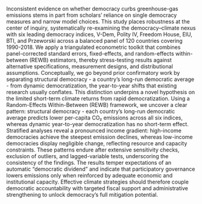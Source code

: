 Inconsistent evidence on whether democracy curbs greenhouse-gas emissions stems in part from scholars’ reliance on single democracy measures and narrow model choices. This study places robustness at the center of inquiry, systematically re-examining the democracy–climate nexus with six leading democracy indices, V-Dem, Polity IV, Freedom House, EIU, BTI, and Przeworski across a balanced panel of 120 countries covering 1990-2018. We apply a triangulated econometric toolkit that combines panel-corrected standard errors, fixed-effects, and random-effects within-between (REWB) estimators, thereby stress-testing results against alternative specifications, measurement designs, and distributional assumptions. Conceptually, we go beyond prior confirmatory work by separating structural democracy - a country’s long-run democratic average - from dynamic democratization, the year-to-year shifts that existing research usually conflates. This distinction underpins a novel hypothesis on the limited short-term climate returns from rapid democratization.
Using a Random-Effects Within-Between (REWB) framework, we uncover a clear pattern: structural democracy - each country’s long-run democratic average predicts lower per-capita CO₂ emissions across all six indices, whereas dynamic year-to-year democratization has no short-term effect. Stratified analyses reveal a pronounced income gradient: high-income democracies achieve the steepest emission declines, whereas low-income democracies display negligible change, reflecting resource and capacity constraints. These patterns endure after extensive sensitivity checks, exclusion of outliers, and lagged-variable tests, underscoring the consistency of the findings.
The results temper expectations of an automatic “democratic dividend” and indicate that participatory governance lowers emissions only when reinforced by adequate economic and institutional capacity. Effective climate strategies should therefore couple democratic accountability with targeted fiscal support and administrative strengthening to unlock democracy’s full mitigation potential.
